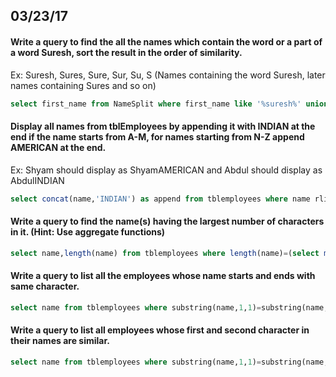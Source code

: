 ## 03/23/17

#### Write a query to find the all the names which contain the word or a part of a word Suresh, sort the result in the order of similarity.
Ex: Suresh, Sures, Sure, Sur, Su, S (Names containing the word Suresh, later names containing Sures and so on)

```sql
select first_name from NameSplit where first_name like '%suresh%' union select first_name from NameSplit where first_name like '%sures%' union select first_name from NameSplit where first_name like '%sure%' union select first_name from NameSplit where first_name like '%sur%' union select first_name from NameSplit where first_name like '%su%' union select first_name from NameSplit where first_name like '%s%';
```

#### Display all names from tblEmployees by appending it with INDIAN at the end if the name starts from A-M, for names starting from N-Z append AMERICAN at the end.
Ex: Shyam should display as ShyamAMERICAN and Abdul should display as AbdulINDIAN

```sql
select concat(name,'INDIAN') as append from tblemployees where name rlike '^[A-M]' UNION select concat(name,'AMERICAN') from tblemployees where name rlike '^[N-Z]';
```

#### Write a query to find the name(s) having the largest number of characters in it. (Hint: Use aggregate functions)

```sql
select name,length(name) from tblemployees where length(name)=(select max(char_length(name)) from tblemployees);
```

#### Write a query to list all the employees whose name starts and ends with same character.

```sql
select name from tblemployees where substring(name,1,1)=substring(name,-1,1); 
```

#### Write a query to list all employees whose first and second character in their names are similar.

```sql
select name from tblemployees where substring(name,1,1)=substring(name,2,1);
```

